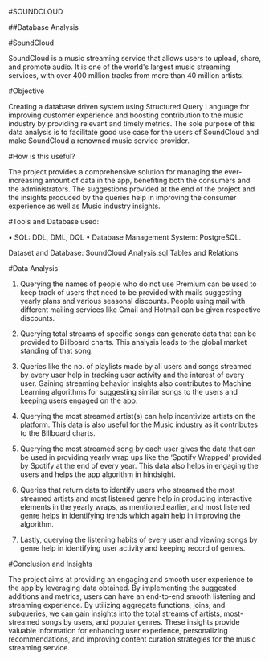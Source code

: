 #SOUNDCLOUD

##Database Analysis

#SoundCloud

SoundCloud is a music streaming service that allows users to upload, share, and promote audio. It is one of the world's largest music streaming services, with over 400 million tracks from more than 40 million artists.

#Objective

Creating a database driven system using Structured Query Language for improving customer experience and boosting contribution to the music industry by providing relevant and timely metrics. The sole purpose of this data analysis is to facilitate good use case for the users of SoundCloud and make SoundCloud a renowned music service provider.

#How is this useful?

The project provides a comprehensive solution for managing the ever-increasing amount of data in the app, benefiting both the consumers and the administrators. The suggestions provided at the end of the project and the insights produced by the queries help in improving the consumer experience as well as Music industry insights.

#Tools and Database used: 

•	SQL: DDL, DML, DQL
•	 Database Management System: PostgreSQL.

Dataset and Database: SoundCloud Analysis.sql
Tables and Relations

#Data Analysis

1.	Querying the names of people who do not use Premium can be used to keep track of users that need to be provided with mails suggesting yearly plans and various seasonal discounts. People using mail with different mailing services like Gmail and Hotmail can be given respective discounts.

2.	Querying total streams of specific songs can generate data that can be provided to Billboard charts. This analysis leads to the global market standing of that song.

3.	Queries like the no. of playlists made by all users and songs streamed by every user help in tracking user activity and the interest of every user. Gaining streaming behavior insights also contributes to Machine Learning algorithms for suggesting similar songs to the users and keeping users engaged on the app.

4.	Querying the most streamed artist(s) can help incentivize artists on the platform. This data is also useful for the Music industry as it contributes to the Billboard charts.


5.	Querying the most streamed song by each user gives the data that can be used in providing yearly wrap ups like the ‘Spotify Wrapped’ provided by Spotify at the end of every year. This data also helps in engaging the users and helps the app algorithm in hindsight. 

6.	Queries that return data to identify users who streamed the most streamed artists and most listened genre help in producing interactive elements in the yearly wraps, as mentioned earlier, and most listened genre helps in identifying trends which again help in improving the algorithm.

7.	Lastly, querying the listening habits of every user and viewing songs by genre help in identifying user activity and keeping record of genres.

#Conclusion and Insights

The project aims at providing an engaging and smooth user experience to the app by leveraging data obtained. 
By implementing the suggested additions and metrics, users can have an end-to-end smooth listening and streaming experience. By utilizing aggregate functions, joins, and subqueries, we can gain insights into the total streams of artists, most-streamed songs by users, and popular genres. These insights provide valuable information for enhancing user experience, personalizing recommendations, and improving content curation strategies for the music streaming service.

